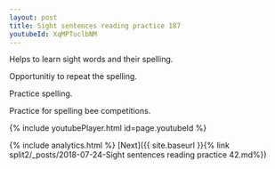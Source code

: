 ```yaml
---
layout: post
title: Sight sentences reading practice 187
youtubeId: XqMPTuclbNM
---
```

 
 
Helps to learn sight words and their spelling.

Opportunitiy to repeat the spelling. 

Practice spelling. 
 
Practice for spelling bee competitions. 
 
{% include youtubePlayer.html id=page.youtubeId %}
 
 
{% include analytics.html %} 
[Next]({{ site.baseurl }}{% link  split2/_posts/2018-07-24-Sight sentences reading practice 42.md%})
 
